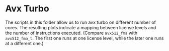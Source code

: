 # Avx Turbo

The scripts in this folder allow us to run avx turbo on different number of cores.
The resulting plots indicate a mapping between license levels and the number of instructions executed.
(Compare `avx512_fma` with `avx512_fma_t`. The first one runs at one license level, while the later one runs at a different one.)
